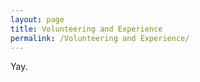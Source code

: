 ```yaml
---
layout: page
title: Volunteering and Experience
permalink: /Volunteering and Experience/
---
```


Yay. 

